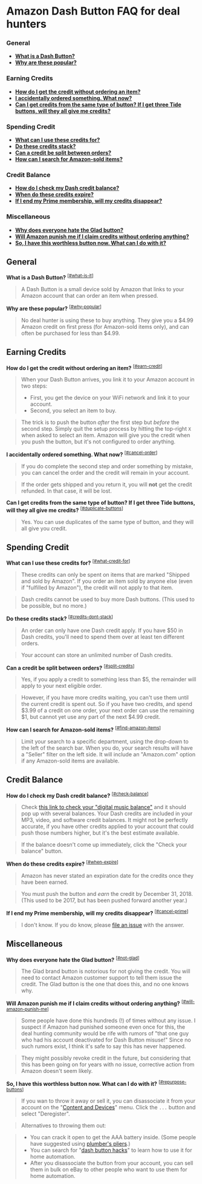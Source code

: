 # Amazon Dash Button FAQ for deal hunters

### General

* <a href="#what-is-it">**What is a Dash Button?**</a>  
* <a href="#why-popular">**Why are these popular?**</a>  

### Earning Credits

* <a href="#earn-credit">**How do I get the credit without ordering an item?**</a>  
* <a href="#cancel-order">**I accidentally ordered something. What now?**</a>  
* <a href="#duplicate-buttons">**Can I get credits from the same type of button? If I get three Tide buttons, will they all give me credits?**</a>  

### Spending Credit

* <a href="#what-credit-for">**What can I use these credits for?**</a>   
* <a href="#credits-dont-stack">**Do these credits stack?**</a>  
* <a href="#split-credits">**Can a credit be split between orders?**</a>  
* <a href="#find-amazon-items">**How can I search for Amazon-sold items?**</a> 

### Credit Balance

* <a href="#check-balance">**How do I check my Dash credit balance?**</a>  
* <a href="#when-expire">**When do these credits expire?**</a>  
* <a href="#cancel-prime">**If I end my Prime membership, will my credits disappear?**</a>  

### Miscellaneous

* <a href="#not-glad">**Why does everyone hate the Glad button?**</a>  
* <a href="#will-amazon-punish-me">**Will Amazon punish me if I claim credits without ordering anything?**</a>  
* <a href="#repurpose-buttons">**So, I have this worthless button now. What can I do with it?**</a>  

## General

<a name="what-is-it">**What is a Dash Button?**</a> <sup>[[#what-is-it](#what-is-it)]</sup>

  > A Dash Button is a small device sold by Amazon that links to your Amazon account that can order an item when pressed.


<a name="why-popular">**Why are these popular?**</a> <sup>[[#why-popular](#why-popular)]</sup>

> No deal hunter is using these to buy anything. They give you a $4.99 Amazon credit on first press (for Amazon-sold items only), and can often be purchased for less than $4.99.

## Earning Credits

<a name="earn-credit">**How do I get the credit without ordering an item?**</a> <sup>[[#earn-credit](#earn-credit)]</sup>

> When your Dash Button arrives, you link it to your Amazon account in two steps:
>   * First, you get the device on your WiFi network and link it to your account.
>   * Second, you select an item to buy.

> The trick is to push the button *after* the first step but *before* the second step. Simply quit the setup process by hitting the top-right `X` when asked to select an item. Amazon will give you the credit when you push the button, but it's not configured to order anything.

<a name="cancel-order">**I accidentally ordered something. What now?**</a> <sup>[[#cancel-order](#cancel-order)]</sup>

> If you do complete the second step and order something by mistake, you can cancel the order and the credit will remain in your account.

> If the order gets shipped and you return it, you will **not** get the credit refunded. In that case, it will be lost.


<a name="duplicate-buttons">**Can I get credits from the same type of button? If I get three Tide buttons, will they all give me credits?**</a> <sup>[[#duplicate-buttons](#duplicate-buttons)]</sup>

> Yes. You can use duplicates of the same type of button, and they will all give you credit.



## Spending Credit

<a name="what-credit-for">**What can I use these credits for?**</a> <sup>[[#what-credit-for](#what-credit-for)]</sup>

> These credits can only be spent on items that are marked "Shipped and sold by Amazon". If you order an item sold by anyone else (even if "fulfilled by Amazon"), the credit will not apply to that item.

> Dash credits cannot be used to buy more Dash buttons. (This used to be possible, but no more.)

<a name="credits-dont-stack">**Do these credits stack?**</a> <sup>[[#credits-dont-stack](#credits-dont-stack)]</sup>

> An order can only have one Dash credit apply. If you have $50 in Dash credits, you'll need to spend them over at least ten different orders.

> Your account can store an unlimited number of Dash credits.

<a name="split-credits">**Can a credit be split between orders?**</a> <sup>[[#split-credits](#split-credits)]</sup>

> Yes, if you apply a credit to something less than $5, the remainder will apply to your next eligible order.

> However, if you have more credits waiting, you can't use them until the current credit is spent out. So if you have two credits, and spend $3.99 of a credit on one order, your next order can use the remaining $1, but cannot yet use any part of the next $4.99 credit.

<a name="find-amazon-items">**How can I search for Amazon-sold items?**</a> <sup>[[#find-amazon-items](#find-amazon-items)]</sup>

> Limit your search to a specific department, using the drop-down to the left of the search bar. When you do, your search results will have a "Seller" filter on the left side. It will include an "Amazon.com" option if any Amazon-sold items are available.


## Credit Balance

<a name="check-balance">**How do I check my Dash credit balance?**</a> <sup>[[#check-balance](#check-balance)]</sup>

> Check [this link to check your "digital music balance"](https://www.amazon.com/gp/feature.html?tag=slicinc-20&ascsubtag=b6d9ea4ae1b011e788cd9ee15ae9a4c50INT&ie=UTF8&gcIsProcess=0&docId=1000811661) and it should pop up with several balances. Your Dash credits are included in your MP3, video, and software credit balances. It might not be perfectly accurate, if you have other credits applied to your account that could push those numbers higher, but it's the best estimate available.

> If the balance doesn't come up immediately, click the "Check your balance" button.

<a name="when-expire">**When do these credits expire?**</a> <sup>[[#when-expire](#when-expire)]</sup>

> Amazon has never stated an expiration date for the credits once they have been earned.

> You must push the button and *earn* the credit by December 31, 2018. (This used to be 2017, but has been pushed forward another year.)

<a name="cancel-prime">**If I end my Prime membership, will my credits disappear?**</a> <sup>[[#cancel-prime](#cancel-prime)]</sup>

> I don't know. If you do know, please [file an issue](https://github.com/dashfaq/dashfaq.github.io/issues) with the answer.

## Miscellaneous

<a name="not-glad">**Why does everyone hate the Glad button?**</a> <sup>[[#not-glad](#not-glad)]</sup>

> The Glad brand button is notorious for not giving the credit. You will need to contact Amazon customer support to tell them issue the credit. The Glad button is the one that does this, and no one knows why.


<a name="will-amazon-punish-me">**Will Amazon punish me if I claim credits without ordering anything?**</a> <sup>[[#will-amazon-punish-me](#will-amazon-punish-me)]</sup>

> Some people have done this hundreds (!) of times without any issue. I suspect if Amazon had punished someone even once for this, the deal hunting community would be rife with rumors of "that one guy who had his account deactivated for Dash Button misuse!" Since no such rumors exist, I think it's safe to say this has never happened.

> They might possibly revoke credit in the future, but considering that this has been going on for years with no issue, corrective action from Amazon doesn't seem likely.


<a name="repurpose-buttons">**So, I have this worthless button now. What can I do with it?**</a> <sup>[[#repurpose-buttons](#repurpose-buttons)]</sup>

> If you wan to throw it away or sell it, you can disassociate it from your account on the "[Content and Devices](https://www.amazon.com/mn/dcw/myx.html#/home/devices/1)" menu. Click the `...` button and select "Deregister".

> Alternatives to throwing them out:

>  * You can crack it open to get the AAA battery inside. (Some people have suggested using [plumber's pliers](https://www.google.com/search?q=plumber%27s+pliers).)
>  * You can search for "[dash button hacks](https://www.google.com/search?q=dash+button+hacks)" to learn how to use it for home automation.
>  * After you disassociate the button from your account, you can sell them in bulk on eBay to other people who want to use them for home automation.
 
